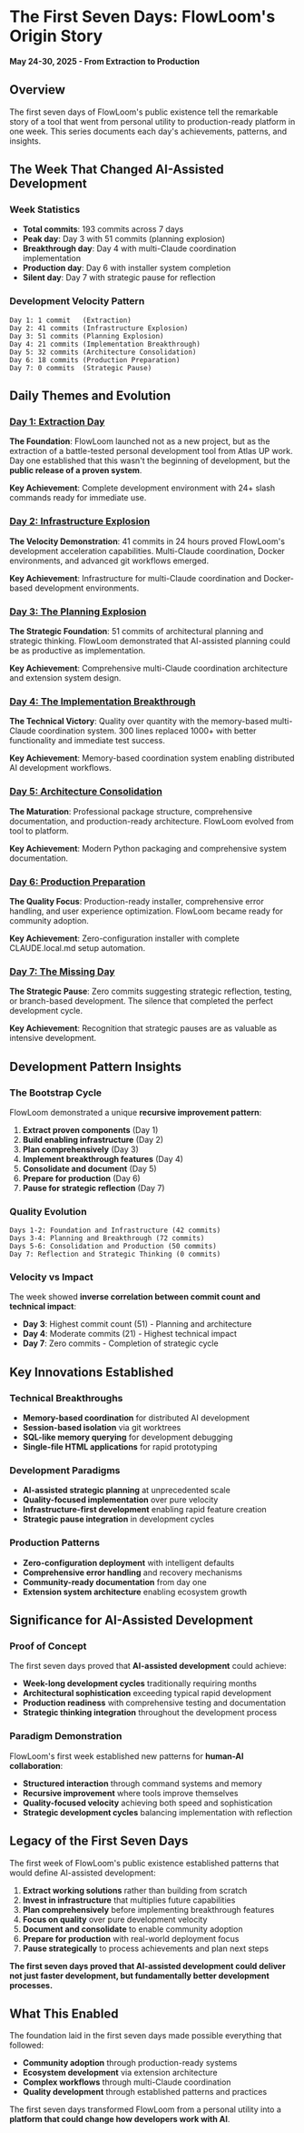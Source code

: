 # The First Seven Days: FlowLoom's Origin Story
**May 24-30, 2025 - From Extraction to Production**

## Overview

The first seven days of FlowLoom's public existence tell the remarkable story of a tool that went from personal utility to production-ready platform in one week. This series documents each day's achievements, patterns, and insights.

## The Week That Changed AI-Assisted Development

### Week Statistics
- **Total commits**: 193 commits across 7 days
- **Peak day**: Day 3 with 51 commits (planning explosion)  
- **Breakthrough day**: Day 4 with multi-Claude coordination implementation
- **Production day**: Day 6 with installer system completion
- **Silent day**: Day 7 with strategic pause for reflection

### Development Velocity Pattern
```
Day 1: 1 commit   (Extraction)
Day 2: 41 commits (Infrastructure Explosion)  
Day 3: 51 commits (Planning Explosion)
Day 4: 21 commits (Implementation Breakthrough)
Day 5: 32 commits (Architecture Consolidation)
Day 6: 18 commits (Production Preparation)
Day 7: 0 commits  (Strategic Pause)
```

## Daily Themes and Evolution

### [Day 1: Extraction Day](./Day%2001%20-%20Extraction%20Day%20(May%2024,%202025).md)
**The Foundation**: FlowLoom launched not as a new project, but as the extraction of a battle-tested personal development tool from Atlas UP work. Day one established that this wasn't the beginning of development, but the **public release of a proven system**.

**Key Achievement**: Complete development environment with 24+ slash commands ready for immediate use.

### [Day 2: Infrastructure Explosion](./Day%2002%20-%20Infrastructure%20Explosion%20(May%2025,%202025).md) 
**The Velocity Demonstration**: 41 commits in 24 hours proved FlowLoom's development acceleration capabilities. Multi-Claude coordination, Docker environments, and advanced git workflows emerged.

**Key Achievement**: Infrastructure for multi-Claude coordination and Docker-based development environments.

### [Day 3: The Planning Explosion](./Day%2003%20-%20The%20Planning%20Explosion%20(May%2026,%202025).md)
**The Strategic Foundation**: 51 commits of architectural planning and strategic thinking. FlowLoom demonstrated that AI-assisted planning could be as productive as implementation.

**Key Achievement**: Comprehensive multi-Claude coordination architecture and extension system design.

### [Day 4: The Implementation Breakthrough](./Day%2004%20-%20The%20Implementation%20Breakthrough%20(May%2027,%202025).md)
**The Technical Victory**: Quality over quantity with the memory-based multi-Claude coordination system. 300 lines replaced 1000+ with better functionality and immediate test success.

**Key Achievement**: Memory-based coordination system enabling distributed AI development workflows.

### [Day 5: Architecture Consolidation](./Day%2005%20-%20Architecture%20Consolidation%20(May%2028,%202025).md)
**The Maturation**: Professional package structure, comprehensive documentation, and production-ready architecture. FlowLoom evolved from tool to platform.

**Key Achievement**: Modern Python packaging and comprehensive system documentation.

### [Day 6: Production Preparation](./Day%2006%20-%20Production%20Preparation%20(May%2029,%202025).md)
**The Quality Focus**: Production-ready installer, comprehensive error handling, and user experience optimization. FlowLoom became ready for community adoption.

**Key Achievement**: Zero-configuration installer with complete CLAUDE.local.md setup automation.

### [Day 7: The Missing Day](./Day%2007%20-%20The%20Missing%20Day%20(May%2030,%202025).md)
**The Strategic Pause**: Zero commits suggesting strategic reflection, testing, or branch-based development. The silence that completed the perfect development cycle.

**Key Achievement**: Recognition that strategic pauses are as valuable as intensive development.

## Development Pattern Insights

### The Bootstrap Cycle
FlowLoom demonstrated a unique **recursive improvement pattern**:
1. **Extract proven components** (Day 1)
2. **Build enabling infrastructure** (Day 2)  
3. **Plan comprehensively** (Day 3)
4. **Implement breakthrough features** (Day 4)
5. **Consolidate and document** (Day 5)
6. **Prepare for production** (Day 6)
7. **Pause for strategic reflection** (Day 7)

### Quality Evolution
```
Days 1-2: Foundation and Infrastructure (42 commits)
Days 3-4: Planning and Breakthrough (72 commits)  
Days 5-6: Consolidation and Production (50 commits)
Day 7: Reflection and Strategic Thinking (0 commits)
```

### Velocity vs Impact
The week showed **inverse correlation between commit count and technical impact**:
- **Day 3**: Highest commit count (51) - Planning and architecture
- **Day 4**: Moderate commits (21) - Highest technical impact 
- **Day 7**: Zero commits - Completion of strategic cycle

## Key Innovations Established

### Technical Breakthroughs
- **Memory-based coordination** for distributed AI development
- **Session-based isolation** via git worktrees
- **SQL-like memory querying** for development debugging
- **Single-file HTML applications** for rapid prototyping

### Development Paradigms
- **AI-assisted strategic planning** at unprecedented scale
- **Quality-focused implementation** over pure velocity
- **Infrastructure-first development** enabling rapid feature creation
- **Strategic pause integration** in development cycles

### Production Patterns
- **Zero-configuration deployment** with intelligent defaults
- **Comprehensive error handling** and recovery mechanisms
- **Community-ready documentation** from day one
- **Extension system architecture** enabling ecosystem growth

## Significance for AI-Assisted Development

### Proof of Concept
The first seven days proved that **AI-assisted development** could achieve:
- **Week-long development cycles** traditionally requiring months
- **Architectural sophistication** exceeding typical rapid development
- **Production readiness** with comprehensive testing and documentation
- **Strategic thinking integration** throughout the development process

### Paradigm Demonstration
FlowLoom's first week established new patterns for **human-AI collaboration**:
- **Structured interaction** through command systems and memory
- **Recursive improvement** where tools improve themselves
- **Quality-focused velocity** achieving both speed and sophistication
- **Strategic development cycles** balancing implementation with reflection

## Legacy of the First Seven Days

The first week of FlowLoom's public existence established patterns that would define AI-assisted development:

1. **Extract working solutions** rather than building from scratch
2. **Invest in infrastructure** that multiplies future capabilities  
3. **Plan comprehensively** before implementing breakthrough features
4. **Focus on quality** over pure development velocity
5. **Document and consolidate** to enable community adoption
6. **Prepare for production** with real-world deployment focus
7. **Pause strategically** to process achievements and plan next steps

**The first seven days proved that AI-assisted development could deliver not just faster development, but fundamentally better development processes.**

## What This Enabled

The foundation laid in the first seven days made possible everything that followed:
- **Community adoption** through production-ready systems
- **Ecosystem development** via extension architecture
- **Complex workflows** through multi-Claude coordination
- **Quality development** through established patterns and practices

The first seven days transformed FlowLoom from a personal utility into a **platform that could change how developers work with AI**.